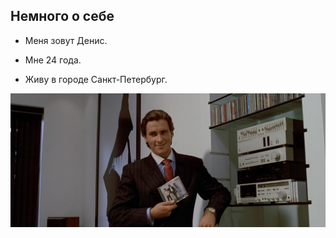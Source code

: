 ## Немного о себе

* Меня зовут Денис. 

* Мне 24 года. 

* Живу в городе Санкт-Петербург.

![Американский психопат](/images/american-psycho-3.jpeg)